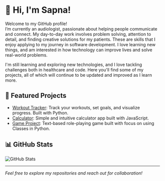 # 👋 Hi, I'm Sapna!

Welcome to my GitHub profile!  
I’m currently an audiologist, passionate about helping people communicate and connect. My day-to-day work involves problem solving, attention to detail, and finding creative solutions for my patients. These are skills that I enjoy applying to my journey in software development. I love learning new things, and am interested in how technology can improve lives and solve real-world problems.

I'm still learning and exploring new technologies, and I love tackling challenges both in healthcare and code. Here you'll find some of my projects, all of which will continue to be updated and improved as I learn more.

## 🚀 Featured Projects
- [Workout Tracker](https://github.com/sapnamg/workout_tracker): Track your workouts, set goals, and visualize progress. Built with Python.
- [Calculator](https://github.com/sapnamg/calculator): Simple and intuitive calculator app built with JavaScript.
- [Game Project](https://github.com/sapnamg/game_project): Text-based role-playing game built with focus on using Classes in Python.


## 📊 GitHub Stats

![GitHub Stats](https://github-readme-stats.vercel.app/api?username=sapnamg&show_icons=true&hide_title=true)

---

*Feel free to explore my repositories and reach out for collaboration!*

